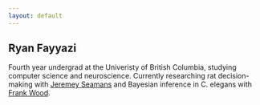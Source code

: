 ```yaml
---
layout: default
---
```


## Ryan Fayyazi

Fourth year undergrad at the Univeristy of British Columbia, studying computer science and neuroscience.
Currently researching rat decision-making with [Jeremey Seamans][1] and Bayesian inference in C. elegans with [Frank Wood][2].

[1]: https://www.centreforbrainhealth.ca/seamans-jeremy
[2]: https://www.cs.ubc.ca/~fwood/

